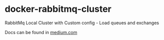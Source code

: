 # docker-rabbitmq-cluster
RabbitMq Local Cluster with Custom config - Load queues and exchanges

Docs can be found in [medium.com](https://medium.com/@iam-irfanbaig/dockerized-rabbitmq-cluster-2b3e5f806459)
